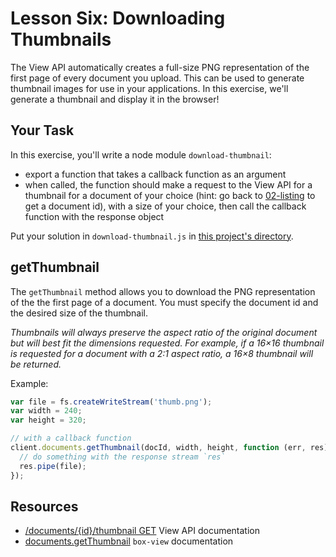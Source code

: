 # Lesson Six: Downloading Thumbnails

The View API automatically creates a full-size PNG representation of the first page of every document you upload. This can be used to generate thumbnail images for use in your applications. In this exercise, we'll generate a thumbnail and display it in the browser!

## Your Task

In this exercise, you'll write a node module `download-thumbnail`:
- export a function that takes a callback function as an argument
- when called, the function should make a request to the View API for a thumbnail for a document of your choice (hint: go back to [02-listing](/02-listing) to get a document id), with a size of your choice, then call the callback function with the response object

Put your solution in `download-thumbnail.js` in [this project's directory](/open/06-thumbnails).

## getThumbnail

The `getThumbnail` method allows you to download the PNG representation of the the first page of a document. You must specify the document id and the desired size of the thumbnail.

*Thumbnails will always preserve the aspect ratio of the original document but will best fit the dimensions requested. For example, if a 16×16 thumbnail is requested for a document with a 2:1 aspect ratio, a 16×8 thumbnail will be returned.*

Example:
```js
var file = fs.createWriteStream('thumb.png');
var width = 240;
var height = 320;

// with a callback function
client.documents.getThumbnail(docId, width, height, function (err, res) {
  // do something with the response stream `res`
  res.pipe(file);
});
```

## Resources

* [/documents/{id}/thumbnail GET](https://developers.box.com/view/#get-documents-id-thumbnail) View API documentation
* [documents.getThumbnail](https://www.npmjs.org/package/box-view#getthumbnail) `box-view` documentation
